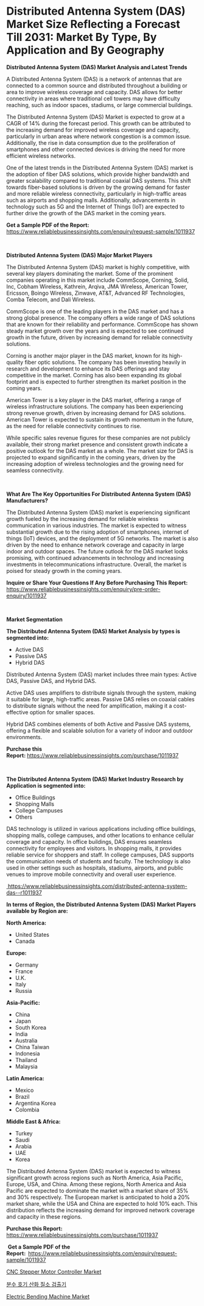 <p><h1>Distributed Antenna System (DAS) Market Size Reflecting a Forecast Till 2031: Market By Type, By Application and By Geography</h1></p><p><strong>Distributed Antenna System (DAS) Market Analysis and Latest Trends</strong></p>
<p><p>A Distributed Antenna System (DAS) is a network of antennas that are connected to a common source and distributed throughout a building or area to improve wireless coverage and capacity. DAS allows for better connectivity in areas where traditional cell towers may have difficulty reaching, such as indoor spaces, stadiums, or large commercial buildings.</p><p>The Distributed Antenna System (DAS) Market is expected to grow at a CAGR of 14% during the forecast period. This growth can be attributed to the increasing demand for improved wireless coverage and capacity, particularly in urban areas where network congestion is a common issue. Additionally, the rise in data consumption due to the proliferation of smartphones and other connected devices is driving the need for more efficient wireless networks.</p><p>One of the latest trends in the Distributed Antenna System (DAS) market is the adoption of fiber DAS solutions, which provide higher bandwidth and greater scalability compared to traditional coaxial DAS systems. This shift towards fiber-based solutions is driven by the growing demand for faster and more reliable wireless connectivity, particularly in high-traffic areas such as airports and shopping malls. Additionally, advancements in technology such as 5G and the Internet of Things (IoT) are expected to further drive the growth of the DAS market in the coming years.</p></p>
<p><strong>Get a Sample PDF of the Report:&nbsp;</strong> <a href="https://www.reliablebusinessinsights.com/enquiry/request-sample/1011937">https://www.reliablebusinessinsights.com/enquiry/request-sample/1011937</a></p>
<p>&nbsp;</p>
<p><strong>Distributed Antenna System (DAS) Major Market Players</strong></p>
<p><p>The Distributed Antenna System (DAS) market is highly competitive, with several key players dominating the market. Some of the prominent companies operating in this market include CommScope, Corning, Solid, Inc, Cobham Wireless, Kathrein, Arqiva, JMA Wireless, American Tower, Ericsson, Boingo Wireless, Zinwave, AT&T, Advanced RF Technologies, Comba Telecom, and Dali Wireless.</p><p>CommScope is one of the leading players in the DAS market and has a strong global presence. The company offers a wide range of DAS solutions that are known for their reliability and performance. CommScope has shown steady market growth over the years and is expected to see continued growth in the future, driven by increasing demand for reliable connectivity solutions.</p><p>Corning is another major player in the DAS market, known for its high-quality fiber optic solutions. The company has been investing heavily in research and development to enhance its DAS offerings and stay competitive in the market. Corning has also been expanding its global footprint and is expected to further strengthen its market position in the coming years.</p><p>American Tower is a key player in the DAS market, offering a range of wireless infrastructure solutions. The company has been experiencing strong revenue growth, driven by increasing demand for DAS solutions. American Tower is expected to sustain its growth momentum in the future, as the need for reliable connectivity continues to rise.</p><p>While specific sales revenue figures for these companies are not publicly available, their strong market presence and consistent growth indicate a positive outlook for the DAS market as a whole. The market size for DAS is projected to expand significantly in the coming years, driven by the increasing adoption of wireless technologies and the growing need for seamless connectivity.</p></p>
<p>&nbsp;</p>
<p><strong>What Are The Key Opportunities For Distributed Antenna System (DAS) Manufacturers?</strong></p>
<p><p>The Distributed Antenna System (DAS) market is experiencing significant growth fueled by the increasing demand for reliable wireless communication in various industries. The market is expected to witness substantial growth due to the rising adoption of smartphones, internet of things (IoT) devices, and the deployment of 5G networks. The market is also driven by the need to enhance network coverage and capacity in large indoor and outdoor spaces. The future outlook for the DAS market looks promising, with continued advancements in technology and increasing investments in telecommunications infrastructure. Overall, the market is poised for steady growth in the coming years.</p></p>
<p><strong>Inquire or Share Your Questions If Any Before Purchasing This Report:</strong> <a href="https://www.reliablebusinessinsights.com/enquiry/pre-order-enquiry/1011937">https://www.reliablebusinessinsights.com/enquiry/pre-order-enquiry/1011937</a></p>
<p>&nbsp;</p>
<p><strong>Market Segmentation</strong></p>
<p><strong>The Distributed Antenna System (DAS) Market Analysis by types is segmented into:</strong></p>
<p><ul><li>Active DAS</li><li>Passive DAS</li><li>Hybrid DAS</li></ul></p>
<p><p>Distributed Antenna System (DAS) market includes three main types: Active DAS, Passive DAS, and Hybrid DAS. </p><p>Active DAS uses amplifiers to distribute signals through the system, making it suitable for large, high-traffic areas. Passive DAS relies on coaxial cables to distribute signals without the need for amplification, making it a cost-effective option for smaller spaces. </p><p>Hybrid DAS combines elements of both Active and Passive DAS systems, offering a flexible and scalable solution for a variety of indoor and outdoor environments.</p></p>
<p><strong>Purchase this Report:&nbsp;</strong><a href="https://www.reliablebusinessinsights.com/purchase/1011937">https://www.reliablebusinessinsights.com/purchase/1011937</a></p>
<p>&nbsp;</p>
<p><strong>The Distributed Antenna System (DAS) Market Industry Research by Application is segmented into:</strong></p>
<p><ul><li>Office Buildings</li><li>Shopping Malls</li><li>College Campuses</li><li>Others</li></ul></p>
<p><p>DAS technology is utilized in various applications including office buildings, shopping malls, college campuses, and other locations to enhance cellular coverage and capacity. In office buildings, DAS ensures seamless connectivity for employees and visitors. In shopping malls, it provides reliable service for shoppers and staff. In college campuses, DAS supports the communication needs of students and faculty. The technology is also used in other settings such as hospitals, stadiums, airports, and public venues to improve mobile connectivity and overall user experience.</p></p>
<p><a href="https://www.reliablebusinessinsights.com/distributed-antenna-system-das--r1011937">&nbsp;https://www.reliablebusinessinsights.com/distributed-antenna-system-das--r1011937</a></p>
<p><strong>In terms of Region, the Distributed Antenna System (DAS) Market Players available by Region are:</strong></p>
<p>
    <p> <strong> North America: </strong>
        <ul>
            <li>United States</li>
            <li>Canada</li>
        </ul>
        </p> 
    <p> <strong> Europe: </strong>
        <ul>
            <li>Germany</li>
            <li>France</li>
            <li>U.K.</li>
            <li>Italy</li>
            <li>Russia</li>
        </ul>
        </p> 
    <p> <strong> Asia-Pacific: </strong>
        <ul>
            <li>China</li>
            <li>Japan</li>
            <li>South Korea</li>
            <li>India</li>
            <li>Australia</li>
            <li>China Taiwan</li>
            <li>Indonesia</li>
            <li>Thailand</li>
            <li>Malaysia</li>
        </ul>
        </p> 
    <p> <strong> Latin America: </strong>
        <ul>
            <li>Mexico</li>
            <li>Brazil</li>
            <li>Argentina Korea</li>
            <li>Colombia</li>
        </ul>
        </p> 
    <p> <strong> Middle East & Africa: </strong>
        <ul>
            <li>Turkey</li>
            <li>Saudi</li>
            <li>Arabia</li>
            <li>UAE</li>
            <li>Korea</li>
        </ul>
    </p>
    </p>
<p><p>The Distributed Antenna System (DAS) market is expected to witness significant growth across regions such as North America, Asia Pacific, Europe, USA, and China. Among these regions, North America and Asia Pacific are expected to dominate the market with a market share of 35% and 30% respectively. The European market is anticipated to hold a 20% market share, while the USA and China are expected to hold 10% each. This distribution reflects the increasing demand for improved network coverage and capacity in these regions.</p></p>
<p><strong>Purchase this Report: </strong><a href="https://www.reliablebusinessinsights.com/purchase/1011937">https://www.reliablebusinessinsights.com/purchase/1011937</a></p>
<p>&nbsp;<strong>Get a Sample PDF of the Report:&nbsp;&nbsp;</strong><a href="https://www.reliablebusinessinsights.com/enquiry/request-sample/1011937">https://www.reliablebusinessinsights.com/enquiry/request-sample/1011937</a></p>
<p><strong></strong></p>
<p><p><a href="https://github.com/sleepman642/Market-Research-Report-List-1/blob/main/cnc-stepper-motor-controller-market.md">CNC Stepper Motor Controller Market</a></p><p><a href="https://github.com/brainlyez1/Market-Research-Report-List-1/blob/main/8248646178795.md">분수 호기 산화 질소 검출기</a></p><p><a href="https://github.com/anggakarna133/Market-Research-Report-List-1/blob/main/electric-bending-machine-market.md">Electric Bending Machine Market</a></p></p>